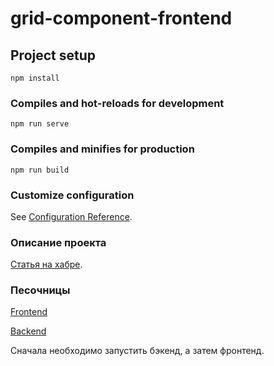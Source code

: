 # grid-component-frontend

## Project setup
```
npm install
```

### Compiles and hot-reloads for development
```
npm run serve
```

### Compiles and minifies for production
```
npm run build
```

### Customize configuration
See [Configuration Reference](https://cli.vuejs.org/config/).

### Описание проекта
[Статья на хабре](https://habr.com/ru/post/676622/).

### Песочницы
[Frontend](https://codesandbox.io/s/grid-component-frontend-ib6rqm)

[Backend](https://codesandbox.io/s/grid-component-backend-ydr7yx)

Сначала необходимо запустить бэкенд, а затем фронтенд.
